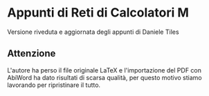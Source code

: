 Appunti di Reti di Calcolatori M
================================

Versione riveduta e aggiornata degli appunti di Daniele Tiles

Attenzione
----------

L'autore ha perso il file originale LaTeX e l'importazione del PDF con AbiWord
ha dato risultati di scarsa qualità, per questo motivo stiamo lavorando per
ripristinare il tutto.
